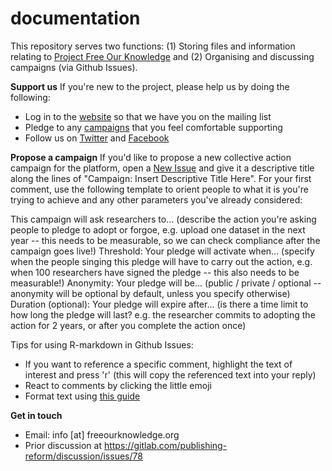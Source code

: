 # documentation
This repository serves two functions: (1) Storing files and information relating to [Project Free Our Knowledge](https://www.freeourknowledge.org/) and (2) Organising and discussing campaigns (via Github Issues). 


**Support us**
If you're new to the project, please help us by doing the following:
* Log in to the [website](https://www.freeourknowledge.org/) so that we have you on the mailing list
* Pledge to any [campaigns](https://www.freeourknowledge.org/#campaigns) that you feel comfortable supporting
* Follow us on [Twitter](https://twitter.com/projectfok) and [Facebook](https://www.facebook.com/projectFOK/)


**Propose a campaign**
If you'd like to propose a new collective action campaign for the platform, open a [New Issue](https://github.com/FreeOurKnowledge/documentation/issues/new/choose) and give it a descriptive title along the lines of "Campaign: Insert Descriptive Title Here". For your first comment, use the following template to orient people to what it is you're trying to achieve and any other parameters you've already considered:

This campaign will ask researchers to... (describe the action you're asking people to pledge to adopt or forgoe, e.g. upload one dataset in the next year -- this needs to be measurable, so we can check compliance after the campaign goes live!)
Threshold: Your pledge will activate when... (specify when the people singing this pledge will have to carry out the action, e.g. when 100 researchers have signed the pledge -- this also needs to be measurable!) 
Anonymity: Your pledge will be... (public / private / optional -- anonymity will be optional by default, unless you specify otherwise)
Duration (optional): Your pledge will expire after... (is there a time limit to how long the pledge will last? e.g. the researcher commits to adopting the action for 2 years, or after you complete the action once)

Tips for using R-markdown in Github Issues: 
- If you want to reference a specific comment, highlight the text of interest and press 'r' (this will copy the referenced text into your reply)
- React to comments by clicking the little emoji
- Format text using [this guide](https://docs.github.com/en/github/writing-on-github/basic-writing-and-formatting-syntax)


**Get in touch**
- Email: info [at] freeourknowledge.org
- Prior discussion at https://gitlab.com/publishing-reform/discussion/issues/78
